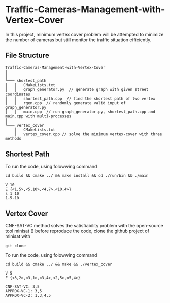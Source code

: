 # Traffic-Cameras-Management-with-Vertex-Cover
In this project, minimum vertex cover problem will be attempted to minimize the number of cameras but still monitor the traffic situation efficiently.

## File Structure

```
Traffic-Cameras-Management-with-Vertex-Cover
│     
│
└─── shortest_path
│   │   CMakeLists.txt
│   │   graph_generator.py  // generate graph with given street coordinates
│   │   shortest_path.cpp  // find the shortest path of two vertex
│   │   rgen.cpp  // randomly generate valid input of graph_generator.py
│   │   main.cpp  // run graph_generator.py, shortest_path.cpp and main.cpp with multi-processes
│   
└─── vertex_cover
    │   CMakeLists.txt
    │   vertex_cover.cpp // solve the minimum vertex-cover with three methods
```

## Shortest Path

To run the code, using folowwing command
```
cd build && cmake ../ && make install && cd ./run/bin && ./main

V 10
E {<1,5>,<5,10>,<4,7>,<10,4>}
s 1 10
1-5-10

```

## Vertex Cover

CNF-SAT-VC method solves the satisfiability problem with the open-source tool minisat ()
before reproduce the code, clone the github project of minisat with
```
git clone 

```

To run the code, using folowwing command
```
cd build && cmake ../ && make && ./vertex_cover

V 5
E {<3,2>,<3,1>,<3,4>,<2,5>,<5,4>}

CNF-SAT-VC: 3,5
APPROX-VC-1: 3,5
APPROX-VC-2: 1,3,4,5

```
